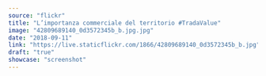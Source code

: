 ```yaml
---
source: "flickr"
title: "L’importanza commerciale del territorio #TradaValue"
image: "42809689140_0d3572345b_b.jpg.jpg"
date: "2018-09-11"
link: "https://live.staticflickr.com/1866/42809689140_0d3572345b_b.jpg"
draft: "true"
showcase: "screenshot"
---
```

